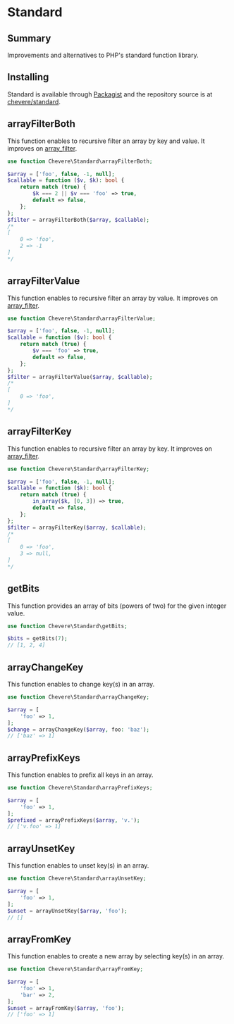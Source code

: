 # Standard

## Summary

Improvements and alternatives to PHP's standard function library.

## Installing

Standard is available through [Packagist](https://packagist.org/packages/chevere/standard) and the repository source is at [chevere/standard](https://github.com/chevere/standard).

## arrayFilterBoth

This function enables to recursive filter an array by key and value. It improves on [array_filter](https://www.php.net/manual/en/function.array-filter.php).

```php
use function Chevere\Standard\arrayFilterBoth;

$array = ['foo', false, -1, null];
$callable = function ($v, $k): bool {
    return match (true) {
        $k === 2 || $v === 'foo' => true,
        default => false,
    };
};
$filter = arrayFilterBoth($array, $callable);
/*
[
    0 => 'foo',
    2 => -1
]
*/
```

## arrayFilterValue

This function enables to recursive filter an array by value. It improves on [array_filter](https://www.php.net/manual/en/function.array-filter.php).

```php
use function Chevere\Standard\arrayFilterValue;

$array = ['foo', false, -1, null];
$callable = function ($v): bool {
    return match (true) {
        $v === 'foo' => true,
        default => false,
    };
};
$filter = arrayFilterValue($array, $callable);
/*
[
    0 => 'foo',
]
*/
```

## arrayFilterKey

This function enables to recursive filter an array by key. It improves on [array_filter](https://www.php.net/manual/en/function.array-filter.php).

```php
use function Chevere\Standard\arrayFilterKey;

$array = ['foo', false, -1, null];
$callable = function ($k): bool {
    return match (true) {
        in_array($k, [0, 3]) => true,
        default => false,
    };
};
$filter = arrayFilterKey($array, $callable);
/*
[
    0 => 'foo',
    3 => null,
]
*/
```

## getBits

This function provides an array of bits (powers of two) for the given integer value.

```php
use function Chevere\Standard\getBits;

$bits = getBits(7);
// [1, 2, 4]
```

## arrayChangeKey

This function enables to change key(s) in an array.

```php
use function Chevere\Standard\arrayChangeKey;

$array = [
    'foo' => 1,
];
$change = arrayChangeKey($array, foo: 'baz');
// ['baz' => 1]
```

## arrayPrefixKeys

This function enables to prefix all keys in an array.

```php
use function Chevere\Standard\arrayPrefixKeys;

$array = [
    'foo' => 1,
];
$prefixed = arrayPrefixKeys($array, 'v.');
// ['v.foo' => 1]
```

## arrayUnsetKey

This function enables to unset key(s) in an array.

```php
use function Chevere\Standard\arrayUnsetKey;

$array = [
    'foo' => 1,
];
$unset = arrayUnsetKey($array, 'foo');
// []
```

## arrayFromKey

This function enables to create a new array by selecting key(s) in an array.

```php
use function Chevere\Standard\arrayFromKey;

$array = [
    'foo' => 1,
    'bar' => 2,
];
$unset = arrayFromKey($array, 'foo');
// ['foo' => 1]
```
